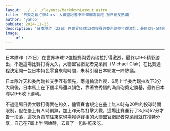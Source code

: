 ```yaml
---
layout: ../../../layouts/MarkdownLayout.astro
title: '日委之戰打快4hrs！大聯盟記者凍未條開零食吃 掀日網友熱議'
author: 'yahoo'
pubDate: 2024-11-23
description: '日本隊昨（22日）在世界棒球12強複賽與委內瑞拉打得激烈，最終以9-5精彩勝出，不過這場比賽打得太久，大聯盟官網記者克萊爾（Michael Clair）在比賽過程決定開一包日本特色零食來殺時間，未料引發日本網友一陣熱議。'
image:
    url:
---
```

***
日本隊昨（22日）在世界棒球12強複賽與委內瑞拉打得激烈，最終以9-5精彩勝出，不過這場比賽打得太久，大聯盟官網記者克萊爾（Michael Clair）在比賽過程決定開一包日本特色零食來殺時間，未料引發日本網友一陣熱議。

日本隊昨天和委內瑞拉交手互有領先，兩邊輪流炸裂，6局上半委內瑞拉攻下3分大局後，日本馬上在下個半局還以顏色，靠著牧秀悟的滿貫砲奠定勝基，最終日本隊以9-6收下勝利。

不過這場日委大戰打得實在夠久，儘管賽會規定在壘上無人時有20秒的投球時間限制，但在壘上有人時則無，加上昨天為打擊大戰，這場比賽進行了3小時52分才告一段落，這次負責前往東京現場報導賽事的大聯盟官網記者克萊爾就在推特分享，自己在7局上半開始時，去買了一包餅乾來吃。